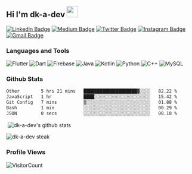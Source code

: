 ## Hi I'm dk-a-dev <img src="https://i.giphy.com/media/hvRJCLFzcasrR4ia7z/giphy.webp" width="30px">
[![Linkedin Badge](https://img.shields.io/badge/-devkeshwani-blue?style=flat&logo=Linkedin&logoColor=white&link=https://www.linkedin.com/in/dev-keshwani-38958a21a/)](https://www.linkedin.com/in/dev-keshwani-38958a21a/)
[![Medium Badge](https://img.shields.io/badge/-@dev-000000?style=flat&labelColor=000000&logo=Medium&link=https://medium.com/@dev.keshwani345)](https://medium.com/@dev.keshwani345)
[![Twitter Badge](https://img.shields.io/badge/-@dk_a_dev-1ca0f1?style=flat&labelColor=1ca0f1&logo=x&logoColor=black&link=https://twitter.com/dk_a_dev)](https://twitter.com/dk_a_dev)
[![Instagram Badge](https://img.shields.io/badge/-@dev_keshwani10-purple?style=flat&logo=instagram&logoColor=orange&link=https://instagram.com/dev_keshwani10/)](https://instagram.com/dev_keshwani10)
[![Gmail Badge](https://img.shields.io/badge/-dev.keshwani-c14438?style=flat&logo=Gmail&logoColor=white&link=mailto:dev.keshwani345@gmail.com)](mailto:dev.keshwani345@gmail.com)

### Languages and Tools
<!-- // Mrkdown format -->

![Flutter](https://img.shields.io/badge/-Flutter-02569B?style=flat-square&logo=flutter)
![Dart](https://img.shields.io/badge/-Dart-0175C2?style=flat-square&logo=dart)
![Firebase](https://img.shields.io/badge/-Firebase-black?style=flat-square&logo=firebase)
![Java](https://img.shields.io/badge/-Java-007396?style=flat-square&logo=java)
![Kotlin](https://img.shields.io/badge/-Kotlin-0095D5?style=flat-square&logo=kotlin)
![Python](https://img.shields.io/badge/-Python-black?style=flat-square&logo=Python)
![C++](https://img.shields.io/badge/-C++-00599C?style=flat-square&logo=c)
![MySQL](https://img.shields.io/badge/-MySQL-black?style=flat-square&logo=mysql)



### Github Stats
<!--START_SECTION:waka-->

```txt
Other        5 hrs 21 mins   ████████████████████▓░░░░   82.22 %
JavaScript   1 hr            ████░░░░░░░░░░░░░░░░░░░░░   15.42 %
Git Config   7 mins          ▒░░░░░░░░░░░░░░░░░░░░░░░░   01.88 %
Bash         1 min           ░░░░░░░░░░░░░░░░░░░░░░░░░   00.29 %
JSON         0 secs          ░░░░░░░░░░░░░░░░░░░░░░░░░   00.18 %
```

<!--END_SECTION:waka-->
<p>&nbsp;<img align="center" src="https://github-readme-stats.vercel.app/api?username=dk-a-dev&show_icons=true&locale=en&theme=dracula&borderRadius=25px&count_private=true" alt="dk-a-dev's github stats" /></p>
<p><img align="center" src="https://github-readme-streak-stats.herokuapp.com/?user=dk-a-dev&theme=dracula&borderRadius=25px" alt="dk-a-dev steak" /></p>

### Profile Views
![VisitorCount](https://profile-counter.glitch.me/{dk-a-dev}/count.svg)

